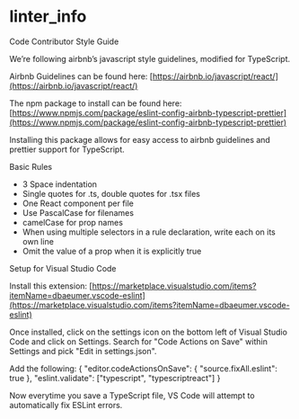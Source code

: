 # linter\_info

Code Contributor Style Guide

We’re following airbnb’s javascript style guidelines, modified for TypeScript.

Airbnb Guidelines can be found here: [https://airbnb.io/javascript/react/](https://airbnb.io/javascript/react/)

The npm package to install can be found here: [https://www.npmjs.com/package/eslint-config-airbnb-typescript-prettier](https://www.npmjs.com/package/eslint-config-airbnb-typescript-prettier)

Installing this package allows for easy access to airbnb guidelines and prettier support for TypeScript.

Basic Rules

* 3 Space indentation
* Single quotes for .ts, double quotes for .tsx files
* One React component per file
* Use PascalCase for filenames
* camelCase for prop names
* When using multiple selectors in a rule declaration, write each on its own line
* Omit the value of a prop when it is explicitly true

Setup for Visual Studio Code

Install this extension: [https://marketplace.visualstudio.com/items?itemName=dbaeumer.vscode-eslint](https://marketplace.visualstudio.com/items?itemName=dbaeumer.vscode-eslint)

Once installed, click on the settings icon on the bottom left of Visual Studio Code and click on Settings. Search for "Code Actions on Save" within Settings and pick "Edit in settings.json".

Add the following: { "editor.codeActionsOnSave": { "source.fixAll.eslint": true }, "eslint.validate": \["typescript", "typescriptreact"\] }

Now everytime you save a TypeScript file, VS Code will attempt to automatically fix ESLint errors.

